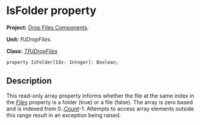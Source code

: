 # IsFolder property #

**Project:** [Drop Files Components](DropFilesComponents.md).

**Unit:** _PJDropFiles_.

**Class:** _[TPJDropFiles](TPJDropFiles.md)_

```
property IsFolder[Idx: Integer]: Boolean;
```

## Description ##

This read-only array property informs whether the file at the same index in the _[Files](TPJDropFilesFiles.md)_ property is a folder (true) or a file (false). The array is zero based and is indexed from 0.._[Count](TPJDropFilesCount.md)_-1. Attempts to access array elements outside this range result in an exception being raised.